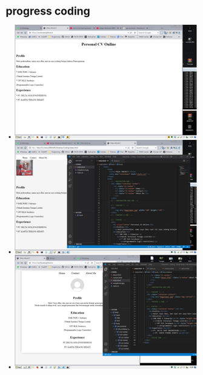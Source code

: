 <h1>progress coding</h1>


<html>
    <head>
      <link rel="stylesheet" href="style.css" />
    </head>
    <body>
      <div class="container">
        <ul> 
          <li>
            <img src="1 - basic.png" class="img1"/>
          </li>
          <li>
            <img src="2 - html.jpeg" class="img2"/>
          </li>
          <li>
            <img src="3 - html css.jpeg" class="img3"/>
          </li>
       </ul>
      </div>
    </body>
</html>
